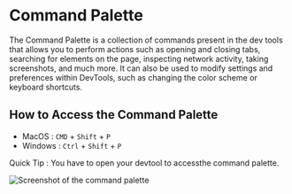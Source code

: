 # Command Palette

The Command Palette is a collection of commands present in the dev tools that allows you to perform actions such as opening and closing tabs, searching for elements on the page, inspecting network activity, taking screenshots, and much more. It can also be used to modify settings and preferences within DevTools, such as changing the color scheme or keyboard shortcuts.

## How to Access the Command Palette

- MacOS : `CMD` + `Shift` + `P`
- Windows : `Ctrl` + `Shift` + `P`

Quick Tip : You have to open your devtool to accessthe command palette.

![Screenshot of the command palette](https://res.cloudinary.com/dharme/image/upload/v1684152122/screenshot-rocks_9_tjc4t6.png)